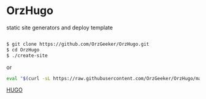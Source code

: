 # OrzHugo

static site generators and deploy template


```bash

$ git clone https://github.com/OrzGeeker/OrzHugo.git
$ cd OrzHugo
$ ./create-site
```

or

```bash
eval "$(curl -sL https://raw.githubusercontent.com/OrzGeeker/OrzHugo/master/create-site.sh)"
```

[HUGO](https://gohugo.io)
